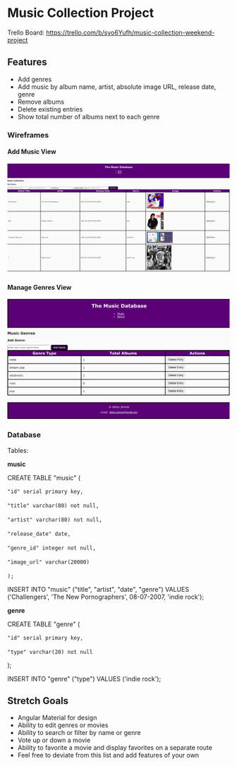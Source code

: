 # Music Collection Project

Trello Board: https://trello.com/b/syo6Yufh/music-collection-weekend-project

## Features

- Add genres
- Add music by album name, artist, absolute image URL, release date, genre
- Remove albums
- Delete existing entries
- Show total number of albums next to each genre

### Wireframes

#### Add Music View

![Add Entry Page](music-view.png)

#### Manage Genres View

![Add Entry Page](genre-view.png)

### Database

Tables: 

**music**

CREATE TABLE "music" (

	"id" serial primary key,

	"title" varchar(80) not null,

	"artist" varchar(80) not null,

	"release_date" date,

	"genre_id" integer not null,

	"image_url" varchar(20000)

	);


INSERT INTO "music" ("title", "artist", "date", "genre") VALUES ('Challengers', 'The New Pornographers', 08-07-2007, 'indie rock');

**genre**

CREATE TABLE "genre" (

	"id" serial primary key,

	"type" varchar(20) not null

);


INSERT INTO "genre" ("type") VALUES ('indie rock');

## Stretch Goals

- Angular Material for design
- Ability to edit genres or movies
- Ability to search or filter by name or genre
- Vote up or down a movie
- Ability to favorite a movie and display favorites on a separate route
- Feel free to deviate from this list and add features of your own